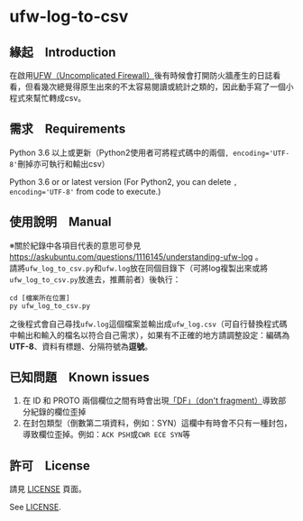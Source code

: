 # ufw-log-to-csv

## 緣起　Introduction
在啟用[UFW（Uncomplicated Firewall）](https://zh.wikipedia.org/wiki/Uncomplicated_Firewall)後有時候會打開防火牆產生的日誌看看，但看幾次總覺得原生出來的不太容易閱讀或統計之類的，因此動手寫了一個小程式來幫忙轉成csv。

## 需求　Requirements
Python 3.6 以上或更新（Python2使用者可將程式碼中的兩個`, encoding='UTF-8'`刪掉亦可執行和輸出csv）
  
Python 3.6 or or latest version (For Python2, you can delete `, encoding='UTF-8'` from code to execute.)

## 使用說明　Manual
※關於紀錄中各項目代表的意思可參見 https://askubuntu.com/questions/1116145/understanding-ufw-log 。  
請將`ufw_log_to_csv.py`和`ufw.log`放在同個目錄下（可將log複製出來或將`ufw_log_to_csv.py`放進去，推薦前者）後執行：  

    cd [檔案所在位置]
    py ufw_log_to_csv.py

之後程式會自己尋找`ufw.log`這個檔案並輸出成`ufw_log.csv`（可自行替換程式碼中輸出和輸入的檔名以符合自己需求），如果有不正確的地方請調整設定：編碼為**UTF-8**、資料有標題、分隔符號為**逗號**。

## 已知問題　Known issues
1. 在 ID 和 PROTO 兩個欄位之間有時會出現[「DF」（don't fragment）](https://askubuntu.com/questions/143371/what-do-ufws-audit-log-entries-mean)導致部分紀錄的欄位歪掉
2. 在封包類型（倒數第二項資料，例如：SYN）這欄中有時會不只有一種封包，導致欄位歪掉。例如：`ACK PSH`或`CWR ECE SYN`等


## 許可　License
請見 [LICENSE](https://github.com/hms5232/ufw-log-to-csv/blob/master/LICENSE) 頁面。
  
See [LICENSE](https://github.com/hms5232/ufw-log-to-csv/blob/master/LICENSE).
